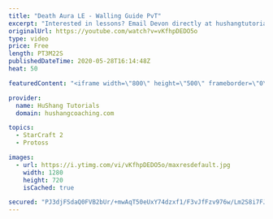 ```yaml
---
title: "Death Aura LE - Walling Guide PvT"
excerpt: "Interested in lessons? Email Devon directly at hushangtutorials@outlook.com ------------------------------------------------------------------------------------------------------- Want to support HuShang Tutorials directly? Patreon is a website where you can contribute a monthly donation that will help"
originalUrl: https://youtube.com/watch?v=vKfhpDEDO5o
type: video
price: Free
length: PT3M22S
publishedDateTime: 2020-05-28T16:14:48Z
heat: 50

featuredContent: "<iframe width=\"800\" height=\"500\" frameborder=\"0\" src=\"https://www.youtube.com/embed/vKfhpDEDO5o\" allow=\"accelerometer; autoplay; encrypted-media; gyroscope; picture-in-picture\" allowfullscreen></iframe>"

provider:
  name: HuShang Tutorials
  domain: hushangcoaching.com

topics:
  - StarCraft 2
  - Protoss

images:
  - url: https://i.ytimg.com/vi/vKfhpDEDO5o/maxresdefault.jpg
    width: 1280
    height: 720
    isCached: true

secured: "PJ3djFSdaQ0FVB2bUr/+mwAqT50eUxY74dzxf1/F3vJfFzv976w/Lm2S8i7FJna/vPh2sCMP3UWlxcnojhY2pESthaiwrQdItqUD4IrX0Y5PWIV5w+iA/L5a3KoS9aXz6EqDGgOmjZXLqz08Y7edggUBzI3GLtYSGxMUk6HM7ZAmvY6+bAxQUG76SBSgQCt0YPsB6mDYHLg2JYXgOOnPSTiVXHAfr/1BmVfgDgG8u/1zPX1dM79DpMYMsmQW6fM2FY5vR4tNxssAtnUnTGkGNnfNIxociHrRmmKRAF6og6CWhL23zr8z/xmf/2Ponf/wiDg/Sj4QejOBvjCj7bHx4dBNOFVcaUiQWU8exrzB2xJJs8S8iKhp0XEZh1SUX+QWu+CMg+gNPKCK3JB/CI0PDMFmnHXNvV8kGOggysltCwk=;g53mw+Wsu1aaL5tO+lC0mQ=="
---
```



